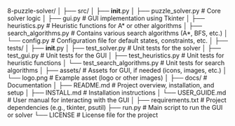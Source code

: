 8-puzzle-solver/
│
├── src/
│   ├── __init__.py
│   ├── puzzle_solver.py               # Core solver logic
│   ├── gui.py                         # GUI implementation using Tkinter
│   ├── heuristics.py                  # Heuristic functions for A* or other algorithms
│   ├── search_algorithms.py           # Contains various search algorithms (A*, BFS, etc.)
│   └── config.py                      # Configuration file for default states, constraints, etc.
│
├── tests/
│   ├── __init__.py
│   ├── test_solver.py                 # Unit tests for the solver
│   ├── test_gui.py                    # Unit tests for the GUI
│   ├── test_heuristics.py             # Unit tests for heuristic functions
│   └── test_search_algorithms.py      # Unit tests for search algorithms
│
├── assets/                            # Assets for GUI, if needed (icons, images, etc.)
│   └── logo.png                       # Example asset (logo or other images)
│
├── docs/                              # Documentation
│   ├── README.md                      # Project overview, installation, and setup
│   ├── INSTALL.md                     # Installation instructions
│   └── USER_GUIDE.md                  # User manual for interacting with the GUI
│
├── requirements.txt                   # Project dependencies (e.g., tkinter, psutil)
├── run.py                             # Main script to run the GUI or solver
└── LICENSE                            # License file for the project
